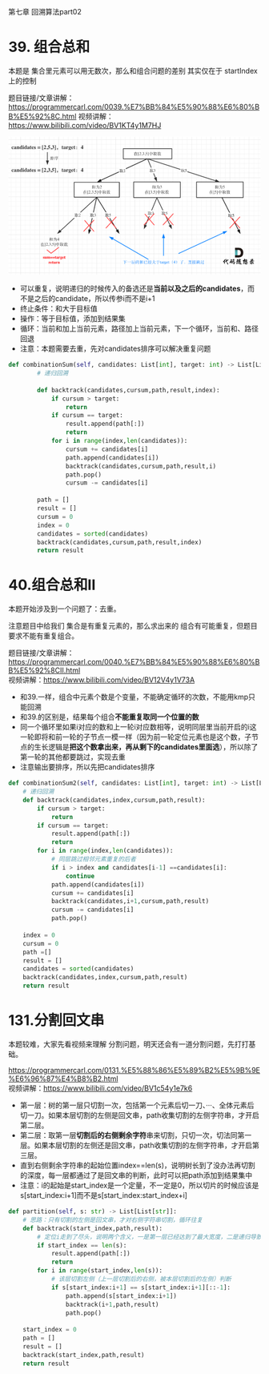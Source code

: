 第七章 回溯算法part02



# 39. 组合总和 

本题是 集合里元素可以用无数次，那么和组合问题的差别 其实仅在于 startIndex上的控制

题目链接/文章讲解：https://programmercarl.com/0039.%E7%BB%84%E5%90%88%E6%80%BB%E5%92%8C.html 
视频讲解：https://www.bilibili.com/video/BV1KT4y1M7HJ  

![alt text](image-11.png)

- 可以重复，说明递归的时候传入的备选还是**当前以及之后的candidates**，而不是之后的candidate，所以传参i而不是i+1
- 终止条件：和大于目标值
- 操作：等于目标值，添加到结果集
- 循环：当前和加上当前元素，路径加上当前元素，下一个循环，当前和、路径回退
- 注意：本题需要去重，先对candidates排序可以解决重复问题

```Python
def combinationSum(self, candidates: List[int], target: int) -> List[List[int]]:
        # 递归回溯
        
        def backtrack(candidates,cursum,path,result,index):
            if cursum > target:
                return
            if cursum == target:
                result.append(path[:])
                return 
            for i in range(index,len(candidates)):
                cursum += candidates[i]
                path.append(candidates[i])
                backtrack(candidates,cursum,path,result,i)
                path.pop()
                cursum -= candidates[i]
        
        path = []
        result = []
        cursum = 0
        index = 0
        candidates = sorted(candidates)
        backtrack(candidates,cursum,path,result,index)
        return result
```

# 40.组合总和II 

本题开始涉及到一个问题了：去重。

注意题目中给我们 集合是有重复元素的，那么求出来的 组合有可能重复，但题目要求不能有重复组合。 

题目链接/文章讲解：https://programmercarl.com/0040.%E7%BB%84%E5%90%88%E6%80%BB%E5%92%8CII.html   
视频讲解：https://www.bilibili.com/video/BV12V4y1V73A
- 和39.一样，组合中元素个数是个变量，不能确定循环的次数，不能用kmp只能回溯
- 和39.的区别是，结果每个组合**不能重复取同一个位置的数**
- 同一个循环里如果i对应的数和上一轮i对应数相等，说明同层里当前开启的i这一轮即将和前一轮的子节点一模一样（因为前一轮定位元素也是这个数，子节点的生长逻辑是**把这个数拿出来，再从剩下的candidates里面选**），所以除了第一轮的其他都要跳过，实现去重
- 注意输出要排序，所以先把candidates排序
```Python
def combinationSum2(self, candidates: List[int], target: int) -> List[List[int]]:
    # 递归回溯
    def backtrack(candidates,index,cursum,path,result):
        if cursum > target:
            return
        if cursum == target:
            result.append(path[:])
            return
        for i in range(index,len(candidates)):
            # 同层跳过相邻元素重复的后者
            if i > index and candidates[i-1] ==candidates[i]:
                continue
            path.append(candidates[i])
            cursum += candidates[i]
            backtrack(candidates,i+1,cursum,path,result)
            cursum -= candidates[i]
            path.pop()
    
    index = 0
    cursum = 0
    path =[]
    result = []
    candidates = sorted(candidates)
    backtrack(candidates,index,cursum,path,result)
    return result
```
# 131.分割回文串  

本题较难，大家先看视频来理解 分割问题，明天还会有一道分割问题，先打打基础。 

https://programmercarl.com/0131.%E5%88%86%E5%89%B2%E5%9B%9E%E6%96%87%E4%B8%B2.html  
视频讲解：https://www.bilibili.com/video/BV1c54y1e7k6  
- 第一层：树的第一层只切割一次，包括第一个元素后切一刀、···、全体元素后切一刀。如果本层切割的左侧是回文串，path收集切割的左侧字符串，才开启第二层。
- 第二层：取第一层**切割后的右侧剩余字符**串来切割，只切一次，切法同第一层。如果本层切割的左侧还是回文串，path收集切割的左侧字符串，才开启第三层。
- 直到右侧剩余字符串的起始位置index==len(s)，说明树长到了没办法再切割的深度，每一层都通过了是回文串的判断，此时可以把path添加到结果集中
- 注意：i的起始是start_index是一个定量，不一定是0，所以切片的时候应该是s[start_index:i+1]而不是s[start_index:start_index+i]
```Python
def partition(self, s: str) -> List[List[str]]:
    # 思路：只有切割的左侧是回文串，才对右侧字符串切割，循环往复
    def backtrack(start_index,path,result):
        # 定位i走到了尽头，说明两个含义，一是第一层已经达到了最大宽度，二是递归导致的所有切片都通过了回文检验可以收集path了
        if start_index == len(s):
            result.append(path[:])
            return
        for i in range(start_index,len(s)): 
            # 该层切割左侧（上一层切割后的右侧，被本层切割后的左侧）判断
            if s[start_index:i+1] == s[start_index:i+1][::-1]:
                path.append(s[start_index:i+1])
                backtrack(i+1,path,result)
                path.pop()
    
    start_index = 0
    path = []
    result = []
    backtrack(start_index,path,result)
    return result
```
